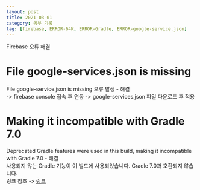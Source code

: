 ```yaml
---
layout: post
title: 2021-03-01
category: 공부 기록
tag: [firebase, ERROR-64K, ERROR-Gradle, ERROR-google-service.json]
---
```


Firebase 오류 해결<br>

# File google-services.json is missing

File google-service.json is missing 오류 발생 - 해결<br>
-> firebase console 접속 후 연동 -> google-services.json 파일 다운로드 후 적용<br>

# Making it incompatible with Gradle 7.0

Deprecated Gradle features were used in this build, making it incompatible with Gradle 7.0 - 해결<br>
사용되지 않는 Gradle 기능이 이 빌드에 사용되었습니다. Gradle 7.0과 호환되지 않습니다.<br>
링크 참조 -> [링크](https://sunghs.tistory.com/118)<br>


